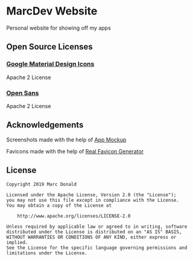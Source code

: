 # MarcDev Website

Personal website for showing off my apps

## Open Source Licenses
### [Google Material Design Icons](https://material.io/tools/icons/)

Apache 2 License

### [Open Sans](https://fonts.google.com/specimen/Open+Sans)

Apache 2 License

## Acknowledgements
Screenshots made with the help of [App Mockup](https://app-mockup.com)

Favicons made with the help of [Real Favicon Generator](https://realfavicongenerator.net/)

## License
```   
Copyright 2019 Marc Donald

Licensed under the Apache License, Version 2.0 (the "License");
you may not use this file except in compliance with the License.
You may obtain a copy of the License at

    http://www.apache.org/licenses/LICENSE-2.0

Unless required by applicable law or agreed to in writing, software
distributed under the License is distributed on an "AS IS" BASIS,
WITHOUT WARRANTIES OR CONDITIONS OF ANY KIND, either express or implied.
See the License for the specific language governing permissions and
limitations under the License.
```